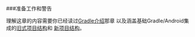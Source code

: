 ###准备工作和警告

理解这章的内容需要你已经读过[Gradle介绍](/IntroducingGradleandTheManifest/README.md)那章
以及涵盖基础Gradle/Android集成的[旧式项目结构](/GradleandEclipseProject/README.md)和
[新项目结构](/GradleandtheNewProjectStructure/README.md)。
